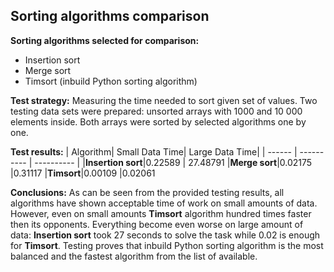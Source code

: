 ## Sorting algorithms comparison

**Sorting algorithms selected for comparison:**

 - Insertion sort
 - Merge sort
 - Timsort (inbuild Python sorting algorithm)

**Test strategy:** 
Measuring the time needed to sort given set of values. Two testing data sets were prepared: unsorted arrays with 1000 and 10 000 elements inside. Both arrays were sorted by selected algorithms one by one.

**Test results:** 
| Algorithm| Small Data Time| Large Data Time|
| ------ | ---------- | ---------- |
|**Insertion sort**|0.22589 | 27.48791
|**Merge sort**|0.02175 |0.31117
|**Timsort**|0.00109 |0.02061

**Conclusions:**
As can be seen from the provided testing results, all algorithms have shown acceptable time of work on small amounts of data. However, even on small amounts **Timsort** algorithm hundred times faster then its opponents. Everything become even worse on large amount of data: **Insertion sort** took 27 seconds to solve the task while 0.02 is enough for **Timsort**. Testing proves that inbuild Python sorting algorithm is the most balanced and the fastest algorithm from the list of available.